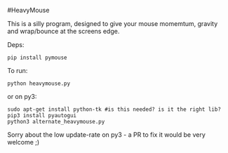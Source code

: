 #HeavyMouse

This is a silly program, designed to give your mouse momemtum, gravity and wrap/bounce at the screens edge.

Deps:

    pip install pymouse


To run:

    python heavymouse.py

or on py3:

    sudo apt-get install python-tk #is this needed? is it the right lib?
    pip3 install pyautogui
    python3 alternate_heavymouse.py
    
Sorry about the low update-rate on py3 - a PR to fix it would be very welcome ;)
